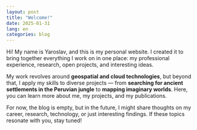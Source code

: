 ```yaml
---
layout: post
title: "Welcome!"
date: 2025-01-31
lang: en
categories: blog
---
```

Hi! My name is Yaroslav, and this is my personal website. I created it to bring together everything I work on in one place: my professional experience, research, open projects, and interesting ideas.

My work revolves around **geospatial and cloud technologies**, but beyond that, I apply my skills to diverse projects — from **searching for ancient settlements in the Peruvian jungle** to **mapping imaginary worlds**. Here, you can learn more about me, my projects, and my publications.

For now, the blog is empty, but in the future, I might share thoughts on my career, research, technology, or just interesting findings. If these topics resonate with you, stay tuned!